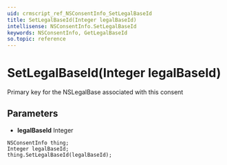 ```yaml
---
uid: crmscript_ref_NSConsentInfo_SetLegalBaseId
title: SetLegalBaseId(Integer legalBaseId)
intellisense: NSConsentInfo.SetLegalBaseId
keywords: NSConsentInfo, GetLegalBaseId
so.topic: reference
---
```


# SetLegalBaseId(Integer legalBaseId)

Primary key for the NSLegalBase associated with this consent

## Parameters

* **legalBaseId** Integer

```crmscript
NSConsentInfo thing;
Integer legalBaseId;
thing.SetLegalBaseId(legalBaseId);
```

